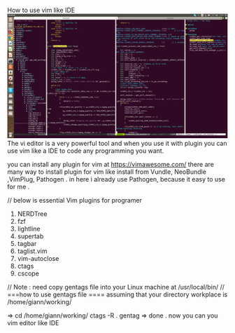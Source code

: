 How to use vim like IDE
![Screenshot](use_vim_like_IDE_giann.png)
The vi editor is a very powerful tool and when you use it with plugin you can use vim like a IDE to code any
programming you want. 

you  can install any plugin for vim at https://vimawesome.com/ 
there are many way to install plugin for vim like install from Vundle, NeoBundle ,VimPlug, Pathogen . in here
i already use Pathogen, because it easy to use for me .

// below is essential Vim plugins for programer 
1. NERDTree 
2.  fzf
3. lightline
4. supertab 
5. tagbar 
6. taglist.vim
7. vim-autoclose
8. ctags
9. cscope 

// Note : need copy gentags file into your Linux machine at /usr/local/bin/ 
// ===how to use gentags file ====
assuming that your directory workplace is /home/giann/working/ 

=> cd /home/giann/working/
   ctags -R .
   gentag
=> done . now you can you vim editor like IDE 
